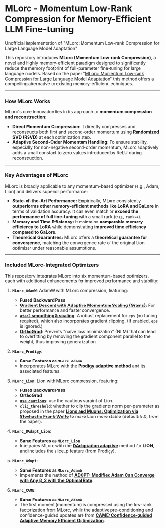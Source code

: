 
# MLorc - Momentum Low-Rank Compression for Memory-Efficient LLM Fine-tuning
Unofficial implementation of "MLorc: Momentum Low-rank Compression for Large Language Model Adaptation"

This repository introduces **MLorc (Momentum Low-rank Compression)**, a novel and highly memory-efficient paradigm designed to significantly reduce the memory footprint of full-parameter fine-tuning for large language models. Based on the paper "[MLorc: Momentum Low-rank Compression for Large Language Model Adaptation](https://arxiv.org/abs/2506.01897)" this method offers a compelling alternative to existing memory-efficient techniques.

---

### How MLorc Works

MLorc's core innovation lies in its approach to **momentum compression and reconstruction**:

* **Direct Momentum Compression:** It directly compresses and reconstructs both first and second-order momentum using **Randomized SVD (RSVD)** at each optimization step.
* **Adaptive Second-Order Momentum Handling:** To ensure stability, especially for non-negative second-order momentum, MLorc adaptively adds a small constant to zero values introduced by ReLU during reconstruction.

---

### Key Advantages of MLorc

MLorc is broadly applicable to any momentum-based optimizer (e.g., Adam, Lion) and delivers superior performance:

* **State-of-the-Art Performance:** Empirically, MLorc consistently **outperforms other memory-efficient methods like LoRA and GaLore** in terms of validation accuracy. It can even match or **exceed the performance of full fine-tuning** with a small rank (e.g., `rank=4`).
* **Memory and Time Efficiency:** It maintains **comparable memory efficiency to LoRA** while demonstrating **improved time efficiency compared to GaLore**.
* **Theoretical Guarantees:** MLorc offers a **theoretical guarantee for convergence**, matching the convergence rate of the original Lion optimizer under reasonable assumptions.

---

### Included MLorc-Integrated Optimizers

This repository integrates MLorc into six momentum-based optimizers, each with additional enhancements for improved performance and stability:

1.  **`MLorc_AdamW`**: AdamW with MLorc compression, featuring:
    * **Fused Backward Pass**
    * **[Gradient Descent with Adaptive Momentum Scaling (Grams)](https://github.com/Gunale0926/Grams)**: For better performance and faster convergence.
    * **[`atan2` smoothing & scaling](https://github.com/lucidrains/adam-atan2-pytorch)**: A robust replacement for `eps` (no tuning required), which also incorporates gradient clipping. (If enabled, `eps` is ignored.)
    * **[OrthoGrad](https://github.com/LucasPrietoAl/grokking-at-the-edge-of-numerical-stability)**: Prevents "naïve loss minimization" (NLM) that can lead to overfitting by removing the gradient component parallel to the weight, thus improving generalization

2.  **`MLorc_Prodigy`**:
    * **Same Features as `MLorc_AdamW`**
    * Incorporates MLorc with the [**Prodigy adaptive method**](https://github.com/konstmish/prodigy) and its associated features.

3.  **`MLorc_Lion`**: Lion with MLorc compression, featuring:
    * **Fused Backward Pass**
    * **OrthoGrad**
    * **[`use_cautious`](https://github.com/kyleliang919/C-Optim)**: use the cautious varaint of Lion.
    * **`clip_threshold`**: whether to clip the gradients norm per-parameter as proposed in the paper **[Lions and Muons: Optimization via Stochastic Frank-Wolfe](https://arxiv.org/abs/2506.04192)** to make Lion more stable (default: 5.0, from the paper).

4.  **`MLorc_DAdapt_Lion`**:
    * **Same Features as `MLorc_Lion`**
    * Integrates MLorc with the [**DAdaptation adaptive**](https://github.com/facebookresearch/dadaptation) method for **LION**, and includes the slice_p feature (from Prodigy).

5.  **`MLorc_Adopt`**:
    * **Same Features as `MLorc_AdamW`**
    * Implements the method of **[ADOPT: Modified Adam Can Converge with Any β_2 with the Optimal Rate](https://arxiv.org/abs/2411.02853)**.
  
6.  **`MLorc_CAME`**:
    * **Same Features as `MLorc_AdamW`**
    * The first moment (momentum) is compressed using the low-rank factorization from MLorc, while the adaptive pre-conditioning and confidence-guided updates are from **[CAME: Confidence-guided Adaptive Memory Efficient Optimization](https://arxiv.org/abs/2307.02047)**.
